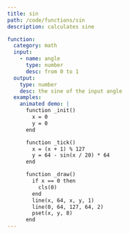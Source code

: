 ```yaml
---
title: sin
path: /code/functions/sin
description: calculates sine

function:
  category: math
  input:
    - name: angle
      type: number
      desc: from 0 to 1
  output:
    type: number
    desc: the sine of the input angle
  examples:
    animated demo: |
      function _init()
        x = 0
        y = 0
      end

      function _tick()
        x = (x + 1) % 127
        y = 64 - sin(x / 20) * 64
      end

      function _draw()
        if x == 0 then
          cls(0)
        end
        line(x, 64, x, y, 1)
        line(0, 64, 127, 64, 2)
        pset(x, y, 8)
      end
---
```

